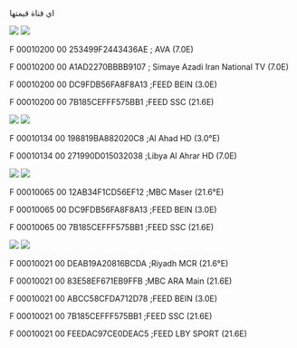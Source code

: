 اي قناة قيمتها 

![](https://img.shields.io/badge/SID-1-red) ![](https://img.shields.io/badge/VPID-512-green) 

F 00010200 00 253499F2443436AE ; AVA (7.0E)

F 00010200 00 A1AD2270BBBB9107 ; Simaye Azadi Iran National TV (7.0E)

F 00010200 00 DC9FDB56FA8F8A13 ;FEED BEIN (3.0E)

F 00010200 00 7B185CEFFF575BB1 ;FEED SSC (21.6E)

![](https://img.shields.io/badge/SID-1-red) ![](https://img.shields.io/badge/VPID-308-green) 

F 00010134 00 198819BA882020C8 ;Al Ahad HD (3.0°E)

F 00010134 00 271990D015032038 ;Libya Al Ahrar HD (7.0E)

![](https://img.shields.io/badge/SID-1-red) ![](https://img.shields.io/badge/VPID-101-green)

F 00010065 00 12AB34F1CD56EF12 ;MBC Maser (21.6°E)

F 00010065 00 DC9FDB56FA8F8A13 ;FEED BEIN (3.0E)

F 00010065 00 7B185CEFFF575BB1 ;FEED SSC (21.6E)

![](https://img.shields.io/badge/SID-1-red) ![](https://img.shields.io/badge/VPID-33-green)

F 00010021 00 DEAB19A20816BCDA ;Riyadh MCR (21.6°E)

F 00010021 00 83E58EF671EB9FFB ;MBC ARA Main (21.6E)

F 00010021 00 ABCC58CFDA712D78 ;FEED BEIN (3.0E)

F 00010021 00 7B185CEFFF575BB1 ;FEED SSC (21.6E)

F 00010021 00 FEEDAC97CE0DEAC5 ;FEED LBY SPORT (21.6E)
